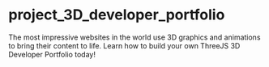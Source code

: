 # project_3D_developer_portfolio
The most impressive websites in the world use 3D graphics and animations to bring their content to life. Learn how to build your own ThreeJS 3D Developer Portfolio today!
